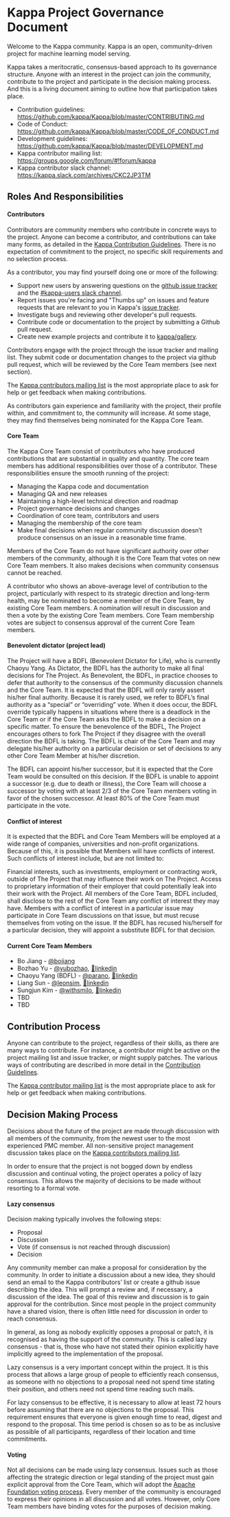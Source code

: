 # Kappa Project Governance Document

Welcome to the Kappa community. Kappa is an open, community-driven project for 
machine learning model serving. 

Kappa takes a meritocratic, consensus-based approach to its governance structure. 
Anyone with an interest in the project can join the community, contribute to the project
and participate in the decision making process. And this is a living document aiming to 
outline how that participation takes place.

* Contribution guidelines: https://github.com/kappa/Kappa/blob/master/CONTRIBUTING.md
* Code of Conduct: https://github.com/kappa/Kappa/blob/master/CODE_OF_CONDUCT.md
* Development guidelines: https://github.com/kappa/Kappa/blob/master/DEVELOPMENT.md
* Kappa contributor mailing list: https://groups.google.com/forum/#!forum/kappa
* Kappa contributor slack channel: https://kappa.slack.com/archives/CKC2JP3TM


## Roles And Responsibilities

#### Contributors

Contributors are community members who contribute in concrete ways to the project. 
Anyone can become a contributor, and contributions can take many forms, as detailed in 
the [Kappa Contribution Guidelines](https://github.com/kappa/Kappa/blob/master/CONTRIBUTING.md).
There is no expectation of commitment to the project, no specific skill requirements and
no selection process.

As a contributor, you may find yourself doing one or more of the following:

* Support new users by answering questions on the
    [github issue tracker](https://github.com/kappa/Kappa/issues) and the 
    [#kappa-users slack channel](https://join.slack.com/t/kappa/shared_invite/enQtNjcyMTY3MjE4NTgzLTU3ZDc1MWM5MzQxMWQxMzJiNTc1MTJmMzYzMTYwMjQ0OGEwNDFmZDkzYWQxNzgxYWNhNjAxZjk4MzI4OGY1Yjg).
* Report issues you're facing and "Thumbs up" on issues and feature requests that are 
    relevant to you in Kappa's [issue tracker](https://github.com/kappa/Kappa/issues).
* Investigate bugs and reviewing other developer's pull requests.
* Contribute code or documentation to the project by submitting a Github pull request.
* Create new example projects and contribute it to [kappa/gallery](https://github.com/kappa/gallery).


Contributors engage with the project through the issue tracker and mailing list. They 
submit code or documentation changes to the project via github pull request, which will 
be reviewed by the Core Team members (see next section). 

The [Kappa contributors mailing list](https://groups.google.com/forum/#!forum/kappa) 
is the most appropriate place to ask for help or get feedback when making contributions.

As contributors gain experience and familiarity with the project, their profile within, 
and commitment to, the community will increase. At some stage, they may find themselves 
being nominated for the Kappa Core Team.


#### Core Team

The Kappa Core Team consist of contributors who have produced contributions that are
substantial in quality and quantity. The core team members has additional
responsibilities over those of a contributor. These responsibilities ensure the smooth 
running of the project:

* Managing the Kappa code and documentation
* Managing QA and new releases
* Maintaining a high-level technical direction and roadmap
* Project governance decisions and changes
* Coordination of core team, contributors and users
* Managing the membership of the core team
* Make final decisions when regular community discussion doesn’t produce consensus on 
    an issue in a reasonable time frame.


Members of the Core Team do not have significant authority over other members of the
community, although it is the Core Team that votes on new Core Team members. It also 
makes decisions when community consensus cannot be reached. 

A contributor who shows an above-average level of contribution to the project, 
particularly with respect to its strategic direction and long-term health, may be 
nominated to become a member of the Core Team, by existing Core Team members. A 
nomination will result in discussion and then a vote by the existing Core Team members.
Core Team membership votes are subject to consensus approval of the current Core Team
members.


#### Benevolent dictator (project lead)

The Project will have a BDFL (Benevolent Dictator for Life), who is currently Chaoyu 
Yang. As Dictator, the BDFL has the authority to make all final decisions for The 
Project. As Benevolent, the BDFL, in practice chooses to defer that authority to the 
consensus of the community discussion channels and the Core Team. It is expected that 
the BDFL will only rarely assert his/her final authority. Because it is rarely used, we
refer to BDFL’s final authority as a “special” or “overriding” vote. When it does occur,
the BDFL override typically happens in situations where there is a deadlock in the Core 
Team or if the Core Team asks the BDFL to make a decision on a specific matter. To 
ensure the benevolence of the BDFL, The Project encourages others to fork The Project if
they disagree with the overall direction the BDFL is taking. The BDFL is chair of the 
Core Team and may delegate his/her authority on a particular decision or set of 
decisions to any other Core Team Member at his/her discretion.

The BDFL can appoint his/her successor, but it is expected that the Core Team would be 
consulted on this decision. If the BDFL is unable to appoint a successor (e.g. due to 
death or illness), the Core Team will choose a successor by voting with at least 2/3 of
the Core Team members voting in favor of the chosen successor. At least 80% of the Core 
Team must participate in the vote.


#### Conflict of interest

It is expected that the BDFL and Core Team Members will be employed at a wide range of 
companies, universities and non-profit organizations. Because of this, it is possible 
that Members will have conflicts of interest. Such conflicts of interest include, but
are not limited to:

Financial interests, such as investments, employment or contracting work, outside of The
Project that may influence their work on The Project. Access to proprietary information
of their employer that could potentially leak into their work with the Project. All 
members of the Core Team, BDFL included, shall disclose to the rest of the Core Team any
conflict of interest they may have. Members with a conflict of interest in a particular
issue may participate in Core Team discussions on that issue, but must recuse themselves
from voting on the issue. If the BDFL has recused his/herself for a particular decision,
they will appoint a substitute BDFL for that decision.


#### Current Core Team Members

* Bo Jiang - [@bojiang](https://github.com/bojiang)
* Bozhao Yu - [@yubozhao](https://github.com/yubozhao), [🔗linkedin](https://www.linkedin.com/in/bozhaoyu/)
* Chaoyu Yang (BDFL) - [@parano](https://github.com/parano), [🔗linkedin](https://www.linkedin.com/in/parano/)
* Liang Sun - [@leonsim](https://github.com/leonsim), [🔗linkedin](https://www.linkedin.com/in/1e0ns/)
* Sungjun Kim - [@withsmilo](https://github.com/withsmilo), [🔗linkedin](https://www.linkedin.com/in/smilo/) 
* TBD
* TBD


## Contribution Process

Anyone can contribute to the project, regardless of their skills, as there are many ways
to contribute. For instance, a contributor might be active on the project mailing list 
and issue tracker, or might supply patches. The various ways of contributing are 
described in more detail in the [Contribution Guidelines](https://github.com/kappa/Kappa/blob/master/CONTRIBUTING.md).

The [Kappa contributor mailing list](https://groups.google.com/forum/#!forum/kappa) 
is the most appropriate place to ask for help or get feedback when making contributions.


## Decision Making Process

Decisions about the future of the project are made through discussion with all members 
of the community, from the newest user to the most experienced PMC member. All 
non-sensitive project management discussion takes place on the 
[Kappa contributors mailing list](https://groups.google.com/forum/#!forum/kappa). 

In order to ensure that the project is not bogged down by endless discussion and 
continual voting, the project operates a policy of lazy consensus. This allows the 
majority of decisions to be made without resorting to a formal vote.


#### Lazy consensus

Decision making typically involves the following steps:

* Proposal
* Discussion
* Vote (if consensus is not reached through discussion)
* Decision

Any community member can make a proposal for consideration by the community. In order to
initiate a discussion about a new idea, they should send an email to the Kappa 
contributors’ list or create a github issue describing the idea. This will prompt a 
review and, if necessary, a discussion of the idea. The goal of this review and 
discussion is to gain approval for the contribution. Since most people in the project 
community have a shared vision, there is often little need for discussion in order to 
reach consensus.

In general, as long as nobody explicitly opposes a proposal or patch, it is recognised 
as having the support of the community. This is called lazy consensus - that is, those
who have not stated their opinion explicitly have implicitly agreed to the
implementation of the proposal.

Lazy consensus is a very important concept within the project. It is this process that
allows a large group of people to efficiently reach consensus, as someone with no 
objections to a proposal need not spend time stating their position, and others need
not spend time reading such mails.

For lazy consensus to be effective, it is necessary to allow at least 72 hours before
assuming that there are no objections to the proposal. This requirement ensures that 
everyone is given enough time to read, digest and respond to the proposal. This time 
period is chosen so as to be as inclusive as possible of all participants, regardless
of their location and time commitments.


#### Voting

Not all decisions can be made using lazy consensus. Issues such as those affecting the 
strategic direction or legal standing of the project must gain explicit approval from
the Core Team, which will adopt the 
[Apache Foundation voting process](https://www.apache.org/foundation/voting.html). 
Every member of the community is encouraged to express their opinions in
all discussion and all votes. However, only Core Team members have binding votes for the
purposes of decision making.
